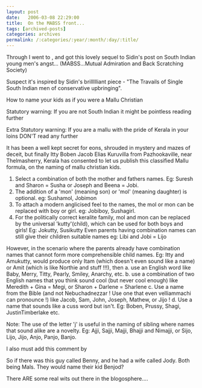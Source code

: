 ```yaml
---
layout: post
date:	2006-03-08 22:29:00
title:  On the MABSS front...
tags: [archived-posts]
categories: archives
permalink: /:categories/:year/:month/:day/:title/
---
```

Through <LJ user="noelladsa"> I went to <LJ user="ronaldphilip">, and got this lovely sequel to Sidin's post on South Indian young men's angst... (MABSS...Mutual Admiration and Back Scratching Society)

<lj-cut>

Suspect it's inspired by Sidin's brillllliant piece - "The Travails of Single South Indian men of conservative upbringing".


How to name your kids as if you were a Mallu Christian

Statutory warning: If you are not South Indian it might be pointless reading further

Extra Statutory warning: If you are a mallu with the pride of Kerala in your loins DON'T read any further

It has been a well kept secret for eons, shrouded in mystery and mazes of deceit, but finally Itty Boben Jacob Elias Kuruvilla from Pazhookaville, near Thelmasherry, Kerala has consented to let us publish this classified Mallu formula, on the naming of mallu christian kids.

1. Select a combination of both the mother and fathers names. Eg: Suresh and Sharon = Susha or Joseph and Beena = Jobi.
2. The addition of a 'mon' (meaning son) or 'mol' (meaning daughter) is optional. eg: Sushamol, Jobimon
3. To attach a modern anglicised feel to the names, the mol or mon can be replaced with boy or girl. eg: Jobiboy, Sushagirl.
4. For the politically correct keralite family, mol and mon can be replaced by the universal 'kutty'(child), which can be used for both boys and girls! Eg: Jokutty, Susikutty 
Even parents having combination names can still give their children suitable names eg: Libi and Jobi = Lijo

However, in the scenario where the parents already have combination names that cannot form more comprehensible child names. Eg: Itty and Amukutty, would produce only Itam (which doesn't even sound like a name) or Amit (which is like Northie and stuff !!!), then 
a. use an English word like Baby, Merry, Titty, Pearly, Smiley, Anarchy, etc.
b. use a combination of two English names that you think sound cool (but never cool enough) like Meredith + Gina = Megi, or Sharon + Darlene = Sharlene
c. Use a name from the Bible (and not Nebuchadnezzar ! Use one that even velliammachi can pronounce !) like Jacob, Sam, John, Joseph, Mathew, or Jijo !
d. Use a name that sounds like a cuss word but isn't. Eg: Boben, Prussy, Shagi, JustinTimberlake etc.

Note: The use of the letter 'j' is useful in the naming of sibling where names that sound alike are a novelty. Eg: Ajji, Sajji, Majji, Bhajji and Nimajji, or Sijo, Lijo, Jijo, Anjo, Panjo, Banjo.

</lj-cut>

I also must add this comment by <LJ user="richarddixon">

So if there was this guy called Benny, and he had a wife called Jody. Both being Mals. They would name their kid Benjod?

There ARE some real wits out there in the blogosphere....
